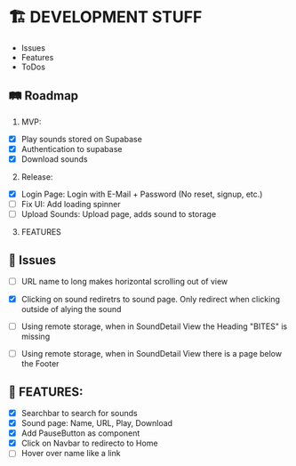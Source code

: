 # 🏗️ DEVELOPMENT STUFF

- Issues
- Features
- ToDos

## 🛤️ Roadmap
1. MVP:
- [X] Play sounds stored on Supabase
- [X] Authentication to supabase
- [X] Download sounds

2. Release:
- [X] Login Page: Login with E-Mail + Password (No reset, signup, etc.)
- [ ] Fix UI: Add loading spinner
- [ ] Upload Sounds: Upload page, adds sound to storage

3. FEATURES

## 🚧 Issues
- [ ] URL name to long makes horizontal scrolling out of view
- [X] Clicking on sound rediretrs to sound page. Only redirect when clicking outside of alying the sound
- [ ] Using remote storage, when in SoundDetail View the Heading "BITES" is missing
- [ ] Using remote storage, when in SoundDetail View there is a page below the Footer


## 🚀 FEATURES:
- [X] Searchbar to search for sounds
- [X] Sound page: Name, URL, Play, Download
- [X] Add PauseButton as component
- [X] Click on Navbar to redirecto to Home
- [ ] Hover over name like a link